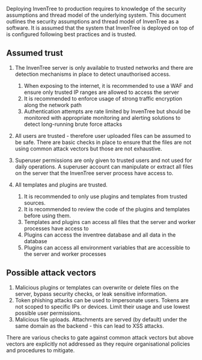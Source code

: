 
Deploying InvenTree to production requires to knowledge of the security assumptions and thread model of the underlying system. This document outlines the security assumptions and thread model of InvenTree as a software. It is assumed that the system that InvenTree is deployed on top of is configured following best practices and is trusted.

## Assumed trust

1. The InvenTree server is only available to trusted networks and there are detection mechanisms in place to detect unauthorised access.

   1. When exposing to the internet, it is recommended to use a WAF and ensure only trusted IP ranges are allowed to access the server
   2. It is recommended to enforce usage of strong traffic encryption along the network path
   3. Authentication attempts are rate limited by InvenTree but should be monitored with appropriate monitoring and alerting solutions to detect long-running brute force attacks

2. All users are trusted - therefore user uploaded files can be assumed to be safe. There are basic checks in place to ensure that the files are not using common attack vectors but those are not exhaustive.
3. Superuser permissions are only given to trusted users and not used for daily operations. A superuser account can manipulate or extract all files on the server that the InvenTree server process have access to.
4. All templates and plugins are trusted.

   1. It is recommended to only use plugins and templates from trusted sources.
   2. It is recommended to review the code of the plugins and templates before using them.
   3. Templates and plugins can access all files that the server and worker processes have access to
   4. Plugins can access the inventree database and all data in the database
   5. Plugins can access all environment variables that are accessible to the server and worker processes

## Possible attack vectors

1. Malicious plugins or templates can overwrite or delete files on the server, bypass security checks, or leak sensitive information.
2. Token phishing attacks can be used to impersonate users. Tokens are not scoped to specific IPs or devices. Limit their usage and use lowest possible user permissions.
3. Malicious file uploads. Attachments are served (by default) under the same domain as the backend - this can lead to XSS attacks.

There are various checks to gate against common attack vectors but above vectors are explicitly not addressed as they require organisational policies and procedures to mitigate.
